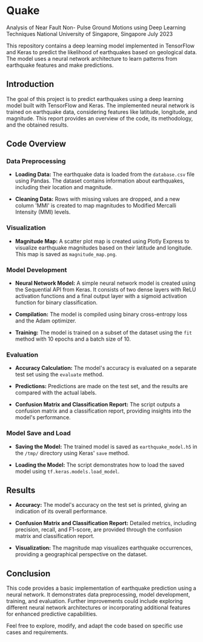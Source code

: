 # Quake
Analysis of Near Fault Non- Pulse Ground Motions using Deep Learning Techniques
National University of Singapore, Singapore July 2023

This repository contains a deep learning model implemented in TensorFlow and Keras to predict the likelihood of earthquakes based on geological data. The model uses a neural network architecture to learn patterns from earthquake features and make predictions.

## Introduction

The goal of this project is to predict earthquakes using a deep learning model built with TensorFlow and Keras. The implemented neural network is trained on earthquake data, considering features like latitude, longitude, and magnitude. This report provides an overview of the code, its methodology, and the obtained results.

## Code Overview

### Data Preprocessing

- **Loading Data:** The earthquake data is loaded from the `database.csv` file using Pandas. The dataset contains information about earthquakes, including their location and magnitude.
  
- **Cleaning Data:** Rows with missing values are dropped, and a new column 'MMI' is created to map magnitudes to Modified Mercalli Intensity (MMI) levels.

### Visualization

- **Magnitude Map:** A scatter plot map is created using Plotly Express to visualize earthquake magnitudes based on their latitude and longitude. This map is saved as `magnitude_map.png`.

### Model Development

- **Neural Network Model:** A simple neural network model is created using the Sequential API from Keras. It consists of two dense layers with ReLU activation functions and a final output layer with a sigmoid activation function for binary classification.

- **Compilation:** The model is compiled using binary cross-entropy loss and the Adam optimizer.

- **Training:** The model is trained on a subset of the dataset using the `fit` method with 10 epochs and a batch size of 10.

### Evaluation

- **Accuracy Calculation:** The model's accuracy is evaluated on a separate test set using the `evaluate` method.

- **Predictions:** Predictions are made on the test set, and the results are compared with the actual labels.

- **Confusion Matrix and Classification Report:** The script outputs a confusion matrix and a classification report, providing insights into the model's performance.

### Model Save and Load

- **Saving the Model:** The trained model is saved as `earthquake_model.h5` in the `/tmp/` directory using Keras' `save` method.

- **Loading the Model:** The script demonstrates how to load the saved model using `tf.keras.models.load_model`.

## Results

- **Accuracy:** The model's accuracy on the test set is printed, giving an indication of its overall performance.

- **Confusion Matrix and Classification Report:** Detailed metrics, including precision, recall, and F1-score, are provided through the confusion matrix and classification report.

- **Visualization:** The magnitude map visualizes earthquake occurrences, providing a geographical perspective on the dataset.

## Conclusion

This code provides a basic implementation of earthquake prediction using a neural network. It demonstrates data preprocessing, model development, training, and evaluation. Further improvements could include exploring different neural network architectures or incorporating additional features for enhanced predictive capabilities.

Feel free to explore, modify, and adapt the code based on specific use cases and requirements.

